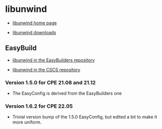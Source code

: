 # libunwind

  * [libunwind home page](https://www.nongnu.org/libunwind/)

  * [libunwind downloads](http://download.savannah.nongnu.org/releases/libunwind//)


## EasyBuild

  * [libunwind in the EasyBuilders repository](https://github.com/easybuilders/easybuild-easyconfigs/tree/develop/easybuild/easyconfigs/l/libunwind)

  * [libunwind in the CSCS repository](https://github.com/eth-cscs/production/tree/master/easybuild/easyconfigs/l/libunwind)


### Version 1.5.0 for CPE 21.08 and 21.12

  * The EasyConfig is derived from the EasyBuilders one

### Version 1.6.2 for CPE 22.05

  * Trivial version bump of the 1.5.0 EasyConfig, but edited a bit to make it more
    uniform.
